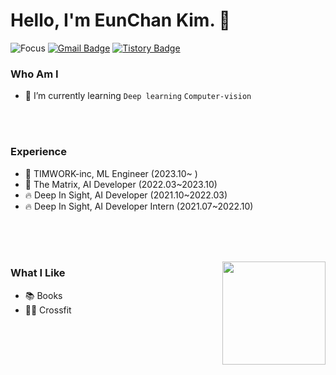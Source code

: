 # Hello, I'm EunChan Kim. 👋 
![Focus](https://img.shields.io/badge/Focus-Machine%20Learning-green)
[![Gmail Badge](https://img.shields.io/badge/Gmail-D14836?style=flat&logo=Gmail&logoColor=white)](mailto:eunchan.dev@gmail.com) 
[![Tistory Badge](https://img.shields.io/badge/Tech%20Blog-555263?style=flat&logoColor=white)](https://eunchankim-dev.tistory.com/)

  
### Who Am I

- 🌱 I’m currently learning `Deep learning` `Computer-vision`

<br><br>
### Experience
- 🔩 TIMWORK-inc, ML Engineer (2023.10~ )
- 🚪 The Matrix, AI Developer (2022.03~2023.10) 
- 🔥 Deep In Sight, AI Developer (2021.10~2022.03)
- 🔥 Deep In Sight, AI Developer Intern (2021.07~2022.10)

<br><br><br>


<img align='right' src="https://github-readme-stats.vercel.app/api?username=Eunchan24" height="165">

### What I Like
- 📚 Books
- 🏋️‍♂️ Crossfit
